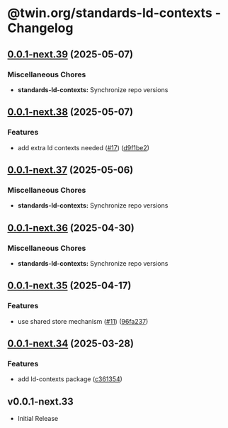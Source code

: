 # @twin.org/standards-ld-contexts - Changelog

## [0.0.1-next.39](https://github.com/twinfoundation/standards/compare/standards-ld-contexts-v0.0.1-next.38...standards-ld-contexts-v0.0.1-next.39) (2025-05-07)


### Miscellaneous Chores

* **standards-ld-contexts:** Synchronize repo versions

## [0.0.1-next.38](https://github.com/twinfoundation/standards/compare/standards-ld-contexts-v0.0.1-next.37...standards-ld-contexts-v0.0.1-next.38) (2025-05-07)


### Features

* add extra ld contexts needed ([#17](https://github.com/twinfoundation/standards/issues/17)) ([d9f1be2](https://github.com/twinfoundation/standards/commit/d9f1be2a852f776cb3a8f00bb4dd631da0fe848e))

## [0.0.1-next.37](https://github.com/twinfoundation/standards/compare/standards-ld-contexts-v0.0.1-next.36...standards-ld-contexts-v0.0.1-next.37) (2025-05-06)


### Miscellaneous Chores

* **standards-ld-contexts:** Synchronize repo versions

## [0.0.1-next.36](https://github.com/twinfoundation/standards/compare/standards-ld-contexts-v0.0.1-next.35...standards-ld-contexts-v0.0.1-next.36) (2025-04-30)


### Miscellaneous Chores

* **standards-ld-contexts:** Synchronize repo versions

## [0.0.1-next.35](https://github.com/twinfoundation/standards/compare/standards-ld-contexts-v0.0.1-next.34...standards-ld-contexts-v0.0.1-next.35) (2025-04-17)


### Features

* use shared store mechanism ([#11](https://github.com/twinfoundation/standards/issues/11)) ([96fa237](https://github.com/twinfoundation/standards/commit/96fa23735f69c1fc7e3d0019b527634fa0a042d9))

## [0.0.1-next.34](https://github.com/twinfoundation/standards/compare/standards-ld-contexts-v0.0.1-next.33...standards-ld-contexts-v0.0.1-next.34) (2025-03-28)


### Features

* add ld-contexts package ([c361354](https://github.com/twinfoundation/standards/commit/c3613542c3dab5c37cc3d9869ea72eef86bc1ba1))

## v0.0.1-next.33

- Initial Release
